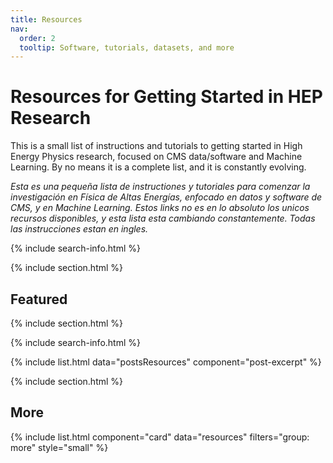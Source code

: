 ```yaml
---
title: Resources
nav:
  order: 2
  tooltip: Software, tutorials, datasets, and more
---
```


# <i class="fas fa-tools"></i>Resources for Getting Started in HEP Research

This is a small list of instructions and tutorials to getting started in High Energy Physics research, focused on CMS data/software and Machine Learning. By no means it is a complete list, and it is constantly evolving.

_Esta es una pequeña lista de instructiones y tutoriales para comenzar la investigación en Física de Altas Energías, enfocado en datos y software de CMS, y en Machine Learning. Estos links no es en lo absoluto los unicos recursos disponibles, y esta lista esta cambiando constantemente. Todas las instrucciones estan en ingles._

{% include search-info.html %}

{% include section.html %}

## Featured

{% include section.html %}

{% include search-info.html %}

{% include list.html data="postsResources" component="post-excerpt" %}

{% include section.html %}

## More

{% include list.html component="card" data="resources" filters="group: more" style="small" %}
